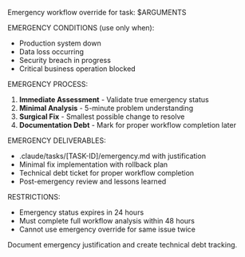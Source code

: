 Emergency workflow override for task: $ARGUMENTS

EMERGENCY CONDITIONS (use only when):

- Production system down
- Data loss occurring  
- Security breach in progress
- Critical business operation blocked

EMERGENCY PROCESS:

1. **Immediate Assessment** - Validate true emergency status
2. **Minimal Analysis** - 5-minute problem understanding
3. **Surgical Fix** - Smallest possible change to resolve
4. **Documentation Debt** - Mark for proper workflow completion later

EMERGENCY DELIVERABLES:

- .claude/tasks/[TASK-ID]/emergency.md with justification
- Minimal fix implementation with rollback plan
- Technical debt ticket for proper workflow completion
- Post-emergency review and lessons learned

RESTRICTIONS:

- Emergency status expires in 24 hours
- Must complete full workflow analysis within 48 hours
- Cannot use emergency override for same issue twice

Document emergency justification and create technical debt tracking.
